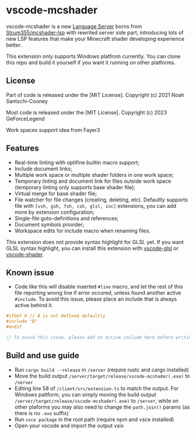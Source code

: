 # vscode-mcshader

vscode-mcshader is a new [Language Server](https://microsoft.github.io/language-server-protocol/) borns from [Strum355/mcshader-lsp](https://github.com/Strum355/mcshader-lsp/) with rewrited server side part, introducing lots of new LSP features that make your Minecraft shader developing experience better.

This extension only supports Windows platfrom currently. You can clone this repo and build it yourself if you want it running on other platforms.

## License

Part of code is released under the [MIT License]. Copyright (c) 2021 Noah Santschi-Cooney

Most code is released under the [MIT License]. Copyright (c) 2023 GeForceLegend

Work spaces support idea from Fayer3

## Features

 - Real-time linting with optifine builtin macro support;
 - Include document links;
 - Multiple work space or multiple shader folders in one work space;
 - Temporary linting and document link for files outside work space (temporary linting only supports base shader file);
 - Virtual merge for base shader file;
 - File watcher for file changes (creating, deleting, etc). Defaultly supports file with `[vsh, gsh, fsh, csh, glsl, inc]` extensions, you can add more by extension configuration;
 - Single-file goto-definitions and references;
 - Document symbols provider;
 - Workspace edits for include macro when renaming files.

This extension does not provide syntax highlight for GLSL yet. If you want GLSL syntax highlight, you can install this extension with [vscode-glsl](https://github.com/GeForceLegend/vscode-glsl) or [vscode-shader](https://github.com/stef-levesque/vscode-shader).

## Known issue

 - Code like this will disable inserted `#line` macro, and let the rest of this file reporting wrong line if error occured, unless found another active `#include`. To avoid this issue, please place an include that is always active behind it.
```glsl
#ifdef A // A is not defined defaultly
#include "B"
#endif

// To avoid this issue, please add an active include here before writing other code.
```

## Build and use guide

 - Run `cargo build --release` in `/server` (require rustc and cargo installed)
 - Move the build output `/server/target/release/vscode-mcshader(.exe)` to `/server`
 - Editing line 58 of `/client/src/extension.ts` to match the output. For Windows paltform, you can simply moving the build output `/server/target/release/vscode-mcshader(.exe)` to `/server`, while on other plaforms you may also need to change the `path.join()` params (as there is no `.exe` suffix)
 - Run `vsce package` in the root path (require npm and vsce installed)
 - Open your vscode and import the output vsix
